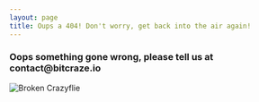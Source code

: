 ```yaml
---
layout: page
title: Oups a 404! Don't worry, get back into the air again!
---
```


<script>
  dataLayer.push({'event' : 'error404', 'requested' : document.location.pathname + document.location.search, 'referrer' : document.referrer});
</script>

<h3 class="page-description">Oops something gone wrong, please tell us at contact@bitcraze.io</h3>
<img class="img-404" src="/images/crash404.png" alt="Broken Crazyflie"/>
